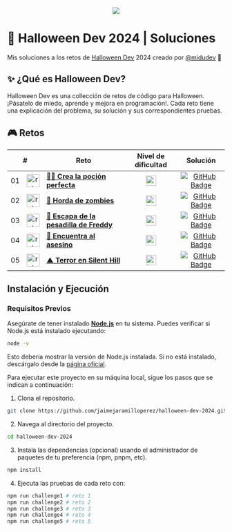 <div align="center">
  <a href="https://halloween.dev/">
    <img src="https://github.com/user-attachments/assets/325b66c0-5a6f-4b61-8dbe-070efb12e4e1" /> 
  </a>
</div>

# 🎃 Halloween Dev 2024 | Soluciones

Mis soluciones a los retos de [Halloween Dev](https://halloween.dev/) 2024 creado por [@midudev](https://github.com/midudev/) 👾

## ✨ ¿Qué es Halloween Dev?

Halloween Dev es una collección de retos de código para Halloween. ¡Pásatelo de miedo, aprende y mejora en programación!. Cada reto tiene una explicación del problema, su solución y sus correspondientes pruebas.

## 🎮 Retos

<table>
  <thead>
    <tr>
      <th align="center" colspan="2">#</th>
      <th align="center">Reto</th>
      <th align="center">Nivel de dificultad</th>
      <th align="center">Solución</th>
    </td>
  </thead>
  <tbody>
    <tr>
      <td align="center">01</td>
      <td align="center">
        <img src="https://github.com/user-attachments/assets/dcd58844-e32d-414f-aa5c-6057fde9d0d3" alt="reto #01" width="30" height="30" />
      </td>
      <td>
        <a href="/src/challenge-01/README.md"><strong>🧙‍♀️ Crea la poción perfecta</strong></a>
      </td>
      <td align="center">
        <img src="https://github.com/user-attachments/assets/9007c86f-e4e9-4deb-8ad1-4ba0531da86a" alt="easy" height=24 />
      </td>
      <td align="center">
        <a href="/src/challenge-01/index.js">
          <img src="https://img.shields.io/badge/Code-181717?logo=github&logoColor=fff&style=flat-square" alt="GitHub Badge" />
        </a>
      </td>
    </tr>
    <tr>
      <td align="center">02</td>
      <td align="center">
        <img src="https://github.com/user-attachments/assets/08e187b8-f3c3-45cc-9de6-b05b8755c76c" alt="reto #02" width="30" height="30" />
      </td>
      <td>
        <a href="/src/challenge-02/README.md"><strong>🧟 Horda de zombies</strong></a>
      </td>
      <td align="center">
        <img src="https://github.com/user-attachments/assets/9007c86f-e4e9-4deb-8ad1-4ba0531da86a" alt="easy" height=24 />
      </td>
      <td align="center">
        <a href="/src/challenge-02/index.js">
          <img src="https://img.shields.io/badge/Code-181717?logo=github&logoColor=fff&style=flat-square" alt="GitHub Badge" />
        </a>
      </td>
    </tr>
    <tr>
      <td align="center">03</td>
      <td align="center">
        <img src="https://github.com/user-attachments/assets/4b82a400-6416-4863-b52f-69b01ee43530" alt="reto #03" width="30" height="30" />
      </td>
      <td>
        <a href="/src/challenge-03/README.md"><strong>🛌 Escapa de la pesadilla de Freddy</strong></a>
      </td>
      <td align="center">
        <img src="https://github.com/user-attachments/assets/f00a613a-7dbb-42f5-a73d-0efd96ef7f5d" alt="normal" height=24 />
      </td>
      <td align="center">
        <a href="/src/challenge-03/index.js">
          <img src="https://img.shields.io/badge/Code-181717?logo=github&logoColor=fff&style=flat-square" alt="GitHub Badge" />
        </a>
      </td>
    </tr>
    <tr>
      <td align="center">04</td>
      <td align="center">
        <img src="https://github.com/user-attachments/assets/db112439-3589-461d-af8d-a23ad1dd6813" alt="reto #04" width="30" height="30" />
      </td>
      <td>
        <a href="/src/challenge-04/README.md"><strong>🔪 Encuentra al asesino</strong></a>
      </td>
      <td align="center">
        <img src="https://github.com/user-attachments/assets/f00a613a-7dbb-42f5-a73d-0efd96ef7f5d" alt="normal" height=24 />
      </td>
      <td align="center">
        <a href="/src/challenge-04/index.js">
          <img src="https://img.shields.io/badge/Code-181717?logo=github&logoColor=fff&style=flat-square" alt="GitHub Badge" />
        </a>
      </td>
    </tr>
    <tr>
      <td align="center">05</td>
      <td align="center">
        <img src="https://github.com/user-attachments/assets/a8dc0b7c-73a0-40a3-bc03-b9a218d0b1bc" alt="reto #05" width="30" height="30" />
      </td>
      <td>
        <a href="/src/challenge-05/README.md"><strong>▲ Terror en Silent Hill</strong></a>
      </td>
      <td align="center">
        <img src="https://github.com/user-attachments/assets/3b1fd41b-9878-40be-95ee-6077e8de28ae" alt="hard" height=24 />
      </td>
      <td align="center">
        <a href="/src/challenge-05/index.js">
          <img src="https://img.shields.io/badge/Code-181717?logo=github&logoColor=fff&style=flat-square" alt="GitHub Badge" />
        </a>
      </td>
    </tr>
  </tbody>
</table>

## Instalación y Ejecución

### Requisitos Previos

Asegúrate de tener instalado [**Node.js**](https://nodejs.org/) en tu sistema. Puedes verificar si Node.js está instalado ejecutando:

```bash
node -v
```

Esto debería mostrar la versión de Node.js instalada. Si no está instalado, descárgalo desde la [página oficial](https://nodejs.org/).

Para ejecutar este proyecto en su máquina local, sigue los pasos que se indican a continuación:

1. Clona el repositorio.

```bash
git clone https://github.com/jaimejaramilloperez/halloween-dev-2024.git
```

2. Navega al directorio del proyecto.

```bash
cd halloween-dev-2024
```

3. Instala las dependencias (opcional) usando el administrador de paquetes de tu preferencia (npm, pnpm, etc).

```bash
npm install
```

4. Ejecuta las pruebas de cada reto con:

```bash
npm run challenge1 # reto 1
npm run challenge2 # reto 2
npm run challenge3 # reto 3
npm run challenge4 # reto 4
npm run challenge5 # reto 5
```
